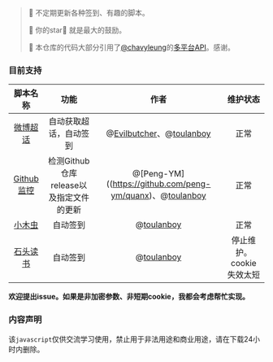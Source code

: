 > 📌 不定期更新各种签到、有趣的脚本。
>
> 📌  你的star🌟 就是最大的鼓励。
>
> 📌  本仓库的代码大部分引用了[@chavyleung](https://github.com/chavyleung/)的[多平台API](https://github.com/chavyleung/scripts/)。感谢。

### 目前支持

|                           脚本名称                           |                  功能                   |                             作者                             |         维护状态         |
| :----------------------------------------------------------: | :-------------------------------------: | :----------------------------------------------------------: | :----------------------: |
| [微博超话](https://github.com/toulanboy/scripts/tree/master/weibo) |         自动获取超话，自动签到          | @[Evilbutcher](https://github.com/Evilbutcher/)、@[toulanboy](https://github.com/toulanboy/script) |           正常           |
| [Github监控](https://github.com/toulanboy/scripts/tree/master/github_detect) | 检测Github仓库release以及指定文件的更新 | @[Peng-YM]((https://github.com/peng-ym/quanx)、@[toulanboy](https://github.com/toulanboy/script) |           正常           |
| [小木虫](https://github.com/toulanboy/scripts/tree/master/muchong) |                自动签到                 |          @[toulanboy](https://github.com/toulanboy/script)          |           正常           |
| [石头读书](https://github.com/toulanboy/scripts/tree/master/stoneread) |                自动签到                 |          @[toulanboy](https://github.com/toulanboy/script)          | 停止维护。cookie失效太短 |

**欢迎提出issue。如果是非加密参数、非短期cookie，我都会考虑帮忙实现。** 

### 内容声明

该`javascript`仅供交流学习使用，禁止用于非法用途和商业用途，请在下载24小时内删除。

### 






